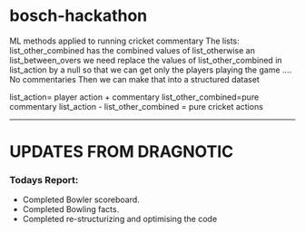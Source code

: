 # bosch-hackathon
ML methods applied to running cricket commentary
The lists:
list_other_combined has the combined values of list_otherwise an list_between_overs
we need replace the values of list_other_combined in list_action by a  null so that we can get only the players playing the game
....
No commentaries
Then we can make that into a structured dataset




list_action= player action  + commentary
list_other_combined=pure commentary
list_action - list_other_combined = pure cricket actions

*****************************************************************************************************************************
  # UPDATES FROM DRAGNOTIC
### Todays Report:

- Completed Bowler scoreboard.
- Completed Bowling facts. 
- Completed re-structurizing and optimising the code

  


